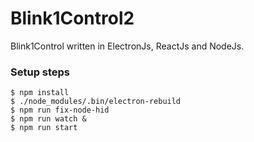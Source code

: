 # Blink1Control2

Blink1Control written in ElectronJs, ReactJs and NodeJs.


### Setup steps

```
$ npm install
$ ./node_modules/.bin/electron-rebuild
$ npm run fix-node-hid
$ npm run watch &
$ npm run start
```
